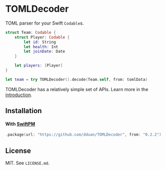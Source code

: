 # TOMLDecoder

TOML parser for your Swift `Codable`s.

```swift
struct Team: Codable {
    struct Player: Codable {
        let id: String
        let health: Int
        let joinDate: Date
    }

    let players: [Player]
}

let team = try TOMLDecoder().decode(Team.self, from: tomlData)
```

TOMLDecoder has a relatively simple set of APIs. Learn more in the [introduction](Documentation/Introduction.md).

[TOML]: https://toml.io/

## Installation

#### With [SwiftPM](https://swift.org/package-manager)

```swift
.package(url: "https://github.com/dduan/TOMLDecoder", from: "0.2.2")
```

## License

MIT. See `LICENSE.md`.

